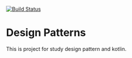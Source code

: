 [![Build Status](https://travis-ci.org/sergeyzalunin/DesignPatterns.svg?branch=master)](https://travis-ci.org/sergeyzalunin/DesignPatterns)
# Design Patterns
This is project for study design pattern and kotlin.
